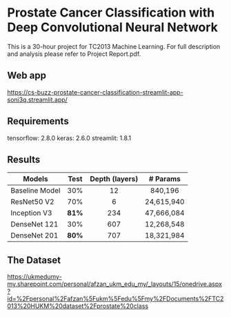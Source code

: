 # Prostate Cancer Classification with Deep Convolutional Neural Network

This is a 30-hour project for TC2013 Machine Learning. For full description and analysis please refer to Project Report.pdf.

## Web app
https://cs-buzz-prostate-cancer-classification-streamlit-app-soni3q.streamlit.app/

## Requirements
tensorflow: 2.8.0
keras: 2.6.0
streamlit: 1.8.1

## Results

| Models         |  Test   | Depth (layers) |  # Params  |
| -------------- | :-----: | :------------: | :--------: |
| Baseline Model |   30%   |       12       |  840,196   |
| ResNet50 V2    |   70%   |       6        | 24,615,940 |
| Inception V3   | **81%** |      234       | 47,666,084 |
| DenseNet 121   |   30%   |      607       | 12,268,548 |
| DenseNet 201   | **80%** |      707       | 18,321,984 |

## The Dataset
https://ukmedumy-my.sharepoint.com/personal/afzan_ukm_edu_my/_layouts/15/onedrive.aspx?id=%2Fpersonal%2Fafzan%5Fukm%5Fedu%5Fmy%2FDocuments%2FTC2013%20HUKM%20dataset%2Fprostate%20class
